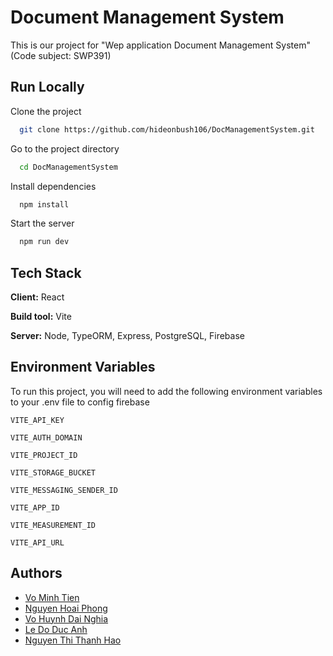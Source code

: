 # Document Management System

This is our project for "Wep application Document Management System" (Code subject: SWP391)

## Run Locally

Clone the project

```bash
  git clone https://github.com/hideonbush106/DocManagementSystem.git
```

Go to the project directory

```bash
  cd DocManagementSystem
```

Install dependencies

```bash
  npm install
```

Start the server

```bash
  npm run dev
```

## Tech Stack

**Client:** React

**Build tool:** Vite

**Server:** Node, TypeORM, Express, PostgreSQL, Firebase

## Environment Variables

To run this project, you will need to add the following environment variables to your .env file to config firebase

`VITE_API_KEY`

`VITE_AUTH_DOMAIN`

`VITE_PROJECT_ID`

`VITE_STORAGE_BUCKET`

`VITE_MESSAGING_SENDER_ID`

`VITE_APP_ID`

`VITE_MEASUREMENT_ID`

`VITE_API_URL`

## Authors

- [Vo Minh Tien](https://www.github.com/MinhhTien)
- [Nguyen Hoai Phong](https://www.github.com/hideonbush106)
- [Vo Huynh Dai Nghia](https://www.github.com/DaiNghia0212)
- [Le Do Duc Anh](https://www.github.com/Ddwcsanh)
- [Nguyen Thi Thanh Hao](https://www.github.com/sarahnguyenS2)

